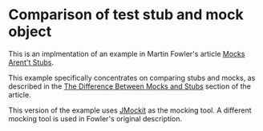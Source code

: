 # Comparison of test stub and mock object

This is an implmentation of an example in Martin Fowler's article [Mocks Arent't Stubs](https://martinfowler.com/articles/mocksArentStubs.html).

This example specifically concentrates on comparing stubs and mocks, as described in the [The Difference Between Mocks and Stubs](https://martinfowler.com/articles/mocksArentStubs.html#TheDifferenceBetweenMocksAndStubs) section of the article.

This version of the example uses [JMockit](http://jmockit.github.io/) as the mocking tool. A different mocking tool is used in Fowler's original description.
